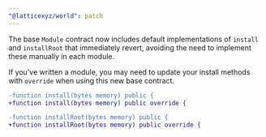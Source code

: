 ```yaml
---
"@latticexyz/world": patch
---
```


The base `Module` contract now includes default implementations of `install` and `installRoot` that immediately revert, avoiding the need to implement these manually in each module.

If you've written a module, you may need to update your install methods with `override` when using this new base contract.

```diff
-function install(bytes memory) public {
+function install(bytes memory) public override {
```

```diff
-function installRoot(bytes memory) public {
+function installRoot(bytes memory) public override {
```
